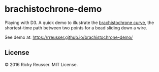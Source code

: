 # brachistochrone-demo

Playing with D3. A quick demo to illustrate the [brachistochrone curve](https://en.wikipedia.org/wiki/Brachistochrone_curve), the shortest-time path between two points for a bead sliding down a wire.

See demo at: https://rreusser.github.io/brachistochrone-demo/

## License

&copy; 2016 Ricky Reusser. MIT License.
